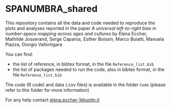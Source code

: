 # SPANUMBRA_shared
This repository contains all the data and code needed to reproduce the plots and analyses reported in the paper *A universal left-to-right bias in number-space mapping across ages and cultures* by Elena Eccher, Mathilde Josserand, Serge Caparos, Esther Boissin, Marco Buiatti, Manuela Piazza, Giorgio Vallortigara

You can find:
- the list of reference, in bibtex format, in the file `Reference_list.bib`
- the list of packages needed to run the code, also in bibtex format, in the file `Reference_list.bib`

The code (R code) and data (.csv files) is available in the folder `Code` (please refer to this folder for more information)

For any help contact elena.eccher-1@unitn.it
